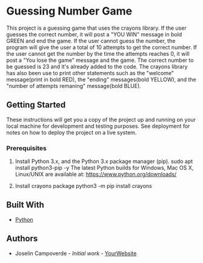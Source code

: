 # Guessing Number Game

This project is a guessing game that uses the crayons library. If the user guesses the correct number, it will post a "YOU WIN" message in bold GREEN and end the game. If the user cannot guess the number, the program will give the user a total of 10 attempts to get the correct number. If the user cannot get the number by the time the attempts reaches 0, it will post a "You lose the game" message and the game. The correct number to be guessed is 23 and it's already added to the code. The crayons library has also been use to print other statements such as the "welcome" message(print in bold RED), the "ending" messages(bold YELLOW), and the "number of attempts remaning" message(bold BLUE).

## Getting Started

These instructions will get you a copy of the project up and running on your local machine
for development and testing purposes. See deployment for notes on how to deploy the project
on a live system.

### Prerequisites

1. Install Python 3.x, and the Python 3.x package manager (pip). 
  sudo apt install python3-pip -y
The latest Python builds for Windows, Mac OS X, Linux/UNIX are available at: https://www.python.org/downloads/

2. Install crayons package
   python3 -m pip install crayons

## Built With

* [Python](https://www.python.org/)

## Authors

* Joselin Campoverde - *Initial work* - [YourWebsite](https://example.com/)
